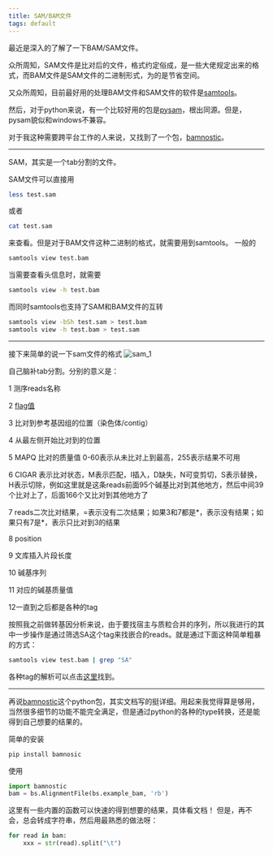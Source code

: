 ```yaml
---
title: SAM/BAM文件
tags: default
---
```


最近是深入的了解了一下BAM/SAM文件。

众所周知，SAM文件是比对后的文件，格式约定俗成，是一些大佬规定出来的格式，而BAM文件是SAM文件的二进制形式，为的是节省空间。

又众所周知，目前最好用的处理BAM文件和SAM文件的软件是[samtools](http://samtools.sourceforge.net/)。

然后，对于python来说，有一个比较好用的包是[pysam](https://pysam.readthedocs.io/en/latest/index.html)，根出同源。但是，pysam貌似和windows不兼容。

对于我这种需要跨平台工作的人来说，又找到了一个包，[bamnostic](https://bamnostic.readthedocs.io/en/latest/)。

----------------------------------------

SAM，其实是一个tab分割的文件。

SAM文件可以直接用
```bash
less test.sam
```
或者
```bash
cat test.sam
```
来查看。但是对于BAM文件这种二进制的格式，就需要用到samtools。
一般的
```bash
samtools view test.bam
```
当需要查看头信息时，就需要
```bash
samtools view -h test.bam
```
而同时samtools也支持了SAM和BAM文件的互转
```bash
samtools view -bSh test.sam > test.bam
samtools view -h test.bam > test.sam
```

---------------------------------------------------------------------------
接下来简单的说一下sam文件的格式
![sam_1](https://raw.githubusercontent.com/pzweuj/pzweuj.github.io/master/downloads/images/sam_1.png)

自己脑补tab分割。分别的意义是：

1 测序reads名称

2 [flag值](http://broadinstitute.github.io/picard/explain-flags.html)

3 比对到参考基因组的位置（染色体/contig）

4 从最左侧开始比对到的位置

5 MAPQ 比对的质量值 0-60表示从未比对上到最高，255表示结果不可用

6 CIGAR 表示比对状态，M表示匹配，I插入，D缺失，N可变剪切，S表示替换，H表示切除，例如这里就是这条reads前面95个碱基比对到其他地方，然后中间39个比对上了，后面166个又比对到其他地方了

7 reads二次比对结果，=表示没有二次结果；如果3和7都是\*，表示没有结果；如果只有7是\*，表示只比对到3的结果

8 position

9 文库插入片段长度

10 碱基序列

11 对应的碱基质量值

12一直到之后都是各种的tag

按照我之前做转基因分析来说，由于要找宿主与质粒合并的序列，所以我进行的其中一步操作是通过筛选SA这个tag来找嵌合的reads。就是通过下面这种简单粗暴的方式：
```bash
samtools view test.bam | grep "SA"
```
各种tag的解析可以点击[这里](https://www.samformat.info/sam-format-alignment-tags)找到。

---------------------------------------------------------------------

再说[bamnostic](https://bamnostic.readthedocs.io/en/latest/)这个python包，其实文档写的挺详细。用起来我觉得算是够用，当然很多细节的功能不能完全满足，但是通过python的各种的type转换，还是能得到自己想要的结果的。

简单的安装
```bash
pip install bamnosic
```

使用
```python
import bamnostic
bam = bs.AlignmentFile(bs.example_bam, 'rb')
```
这里有一些内置的函数可以快速的得到想要的结果，具体看文档！
但是，再不会，总会转成字符串，然后用最熟悉的做法呀：
```python
for read in bam:
	xxx = str(read).split("\t")
```








[-_-]:LoveJing